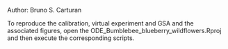 
Author: Bruno S. Carturan

To reproduce the calibration, virtual experiment and GSA and the associated figures, open the ODE_Bumblebee_blueberry_wildflowers.Rproj and then execute the corresponding scripts.

